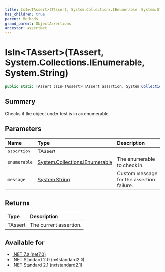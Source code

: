 ```yaml
---
title: IsIn<TAssert>(TAssert, System.Collections.IEnumerable, System.String)
has_children: true
parent: Methods
grand_parent: ObjectAssertions
ancestor: AssertNet
---
```

# IsIn&lt;TAssert&gt;(TAssert, System.Collections.IEnumerable, System.String)

```csharp
public static TAssert IsIn<TAssert>(TAssert assertion, System.Collections.IEnumerable enumerable, System.String message);
```

## Summary
Checks if the object under test is in an enumerable.

## Parameters
|Name|Type|Description|
|:-|:-|:-|
|`assertion`|TAssert||
|`enumerable`|[System.Collections.IEnumerable](https://learn.microsoft.com/en-us/dotnet/api/system.collections.ienumerable)|The enumerable to check in.|
|`message`|[System.String](https://learn.microsoft.com/en-us/dotnet/api/system.string)|Custom message for the assertion failure.|

## Returns
|Type|Description|
|:-|:-|
|TAssert|The current assertion.|

## Available for
- [.NET 7.0 (net7.0)](https://versionsof.net/core/7.0/)
- .NET Standard 2.0 (netstandard2.0)
- .NET Standard 2.1 (netstandard2.1)
